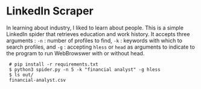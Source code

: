 # LinkedIn Scraper 

In learning about industry, I liked to learn about people. This is a simple LinkedIn spider that retrieves education and work history. It accepts three arguments : ```-n``` : number of profiles to find, ```-k``` : keywords with which to search profiles, and ```-g``` : accepting ```hless``` or ```head``` as arguments to indicate to the program to run WebBrowswer with or without head.

	 # pip install -r requirements.txt
	 $ python3 spider.py -n 5 -k "financial analyst" -g hless 
	 $ ls out/
	 financial-analyst.csv

